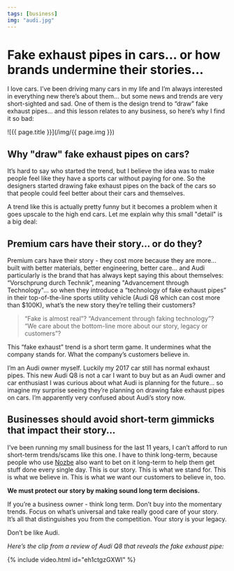 ```yaml
---
tags: [business]
img: "audi.jpg"
---
```


# Fake exhaust pipes in cars... or how brands undermine their stories...

I love cars. I’ve been driving many cars in my life and I’m always interested in everything new there’s about them... but some news and trends are very short-sighted and sad. One of them is the design trend to “draw” fake exhaust pipes... and this lesson relates to any business, so here’s why I find it so bad:

<!--More-->

![{{ page.title }}](/img/{{ page.img }})

## Why "draw" fake exhaust pipes on cars?

It’s hard to say who started the trend, but I believe the idea was to make people feel like they have a sports car without paying for one. So the designers started drawing fake exhaust pipes on the back of the cars so that people could feel better about their cars and themselves.

A trend like this is actually pretty funny but it becomes a problem when it goes upscale to the high end cars. Let me explain why this small "detail" is a big deal:

## Premium cars have their story... or do they?

Premium cars have their story - they cost more because they are more... built with better materials, better engineering, better care... and Audi particularly is the brand that has always kept saying this about themselves: “Vorschprung durch Technik”, meaning "Advancement through Technology"... so when they introduce a “technology of fake exhaust pipes” in their top-of-the-line sports utility vehicle (Audi Q8 which can cost more than $100K), what’s the new story they’re telling their customers?

> “Fake is almost real”? “Advancement through faking technology”? “We care about the bottom-line more about our story, legacy or customers”?

This “fake exhaust” trend is a short term game. It undermines what the company stands for. What the company’s customers believe in.

I’m an Audi owner myself. Luckily my 2017 car still has normal exhaust pipes. This new Audi Q8 is not a car I want to buy but as an Audi owner and car enthusiast I was curious about what Audi is planning for the future... so imagine my surprise seeing they’re planning on drawing fake exhaust pipes on cars. I’m apparently very confused about Audi’s story now.

## Businesses should avoid short-term gimmicks that impact their story...

I’ve been running my small business for the last 11 years, I can’t afford to run short-term trends/scams like this one. I have to think long-term, because people who use [Nozbe][n] also want to bet on it long-term to help them get stuff done every single day. This is our story. This is what we stand for. This is what we believe in. This is what we want our customers to believe in, too.

**We must protect our story by making sound long term decisions.**

If you’re a business owner - think long term. Don’t buy into the momentary trends. Focus on what’s universal and take really good care of your story. It’s all that distinguishes you from the competition. Your story is your legacy.

Don’t be like Audi.

*Here’s the clip from a review of Audi Q8 that reveals the fake exhaust pipe:*

{% include video.html id="eh1ctgzGXWI" %}

[d]: http://db.tt/kD7Liux
[t]: https://twitter.com/MSliwinski
[p]: https://thepodcast.fm/
[n]: https://nozbe.com/?a=mike
[r]: https://radex.io/
[i]: https://itunes.apple.com/podcast/the-podcast/id1012329770
[o]: https://ipadonly.com

[pm]: http://productivemag.com/